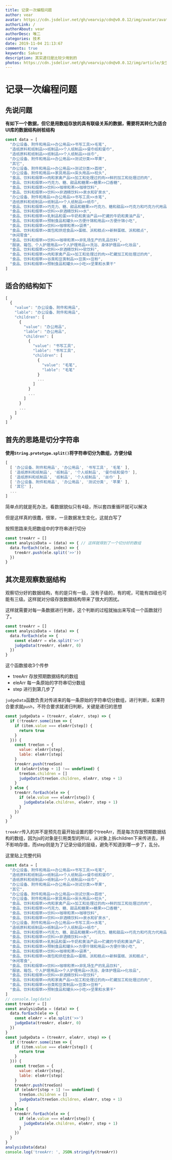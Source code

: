 ```yaml
---
title: 记录一次编程问题
author: vear
avatar: https://cdn.jsdelivr.net/gh/vearvip/cdn@v0.0.12/img/avatar/avatar.webp
authorLink: /
authorAbout: vear
authorDesc: 唯二
categories: 技术
date: 2019-11-04 21:13:67
comments: true
keywords: Sakura
description: 其实递归是比较少用到的
photos: https://cdn.jsdelivr.net/gh/vearvip/cdn@v0.0.12/img/article/女生蓝天.webp
---
```

# 记录一次编程问题
## 先说问题
**有如下一个数据，但它是用数组存放的具有联级关系的数据，需要将其转化为适合UI库的数据结构树桩结构**
```javascript
const data = [
  "办公设备、附件和用品>>办公用品>>书写工具>>毛笔",
  "造纸原料和纸制品>>纸制品>>个人纸制品>>餐巾纸和餐巾",
  "造纸原料和纸制品>>纸制品>>个人纸制品>>丝巾",
  "办公设备、附件和用品>>办公用品>>测试分类>>苹果",
  "其它",
  "办公设备、附件和用品>>办公用品>>测试分类>>荔枝",
  "办公设备、附件和用品>>家具用品>>床头用品>>枕头",
  "食品、饮料和烟草>>肉和家禽产品>>加工和处理过的肉>>鲜的加工和处理过的肉",
  "食品、饮料和烟草>>巧克力、糖、甜品和糖果>>糖果>>口香糖",
  "食品、饮料和烟草>>饮料>>咖啡和茶>>咖啡饮料",
  "食品、饮料和烟草>>饮料>>非酒精饮料>>泉水和矿泉水",
  "办公设备、附件和用品>>办公用品>>书写工具>>水笔",
  "造纸原料和纸制品>>纸制品>>个人纸制品>>纸巾",
  "食品、饮料和烟草>>巧克力、糖、甜品和糖果>>巧克力、糖和甜品>>巧克力和巧克力代用品",
  "食品、饮料和烟草>>饮料>>非酒精饮料>>水",
  "食品、饮料和烟草>>乳制品和蛋>>牛奶和黄油产品>>贮藏的牛奶和黄油产品",
  "食品、饮料和烟草>>预制食品和罐头>>方便什锦和用品>>方便什锦小吃",
  "食品、饮料和烟草>>饮料>>咖啡和茶>>袋茶",
  "食品、饮料和烟草>>面包和烘焙食品>>蛋糕、派和糕点>>新鲜蛋糕、派和糕点",
  "休闲零食",
  "食品、饮料和烟草>>饮料>>咖啡和茶>>非乳场生产的乳品饮料",
  "服装、箱包、个人护理用品>>个人护理用品>>洗浴、身体护理品>>化妆品",
  "食品、饮料和烟草>>饮料>>非酒精饮料>>软饮料",
  "食品、饮料和烟草>>肉和家禽产品>>加工和处理过的肉>>贮藏加工和处理过的肉",
  "食品、饮料和烟草>>谷类和豆类制品>>豆类>>豆粉",
  "食品、饮料和烟草>>预制食品和罐头>>小吃>>坚果和水果干"
]
```
## 适合的结构如下
```javascript
[
  {
    "value": "办公设备、附件和用品",
    "lable": "办公设备、附件和用品",
    "children": [
      {
        "value": "办公用品",
        "lable": "办公用品",
        "children": [
          {
            "value": "书写工具",
            "lable": "书写工具",
            "children": [
              {
                "value": "毛笔",
                "lable": "毛笔"
              }
              ...
            ]
          }
          ...
        ]
      }
      ...
    ]
  }
]
```
## 首先的思路是切分字符串
**使用`String.prototype.split()`将字符串切分为数组，方便分级**
```javascript
[
  [ '办公设备、附件和用品', '办公用品', '书写工具', '毛笔' ],
  [ '造纸原料和纸制品', '纸制品', '个人纸制品', '餐巾纸和餐巾' ],
  [ '造纸原料和纸制品', '纸制品', '个人纸制品', '丝巾' ],
  [ '办公设备、附件和用品', '办公用品', '测试分类', '苹果' ],
  [ '其它' ],
  ...
]
```
简单点的就是死办法，看数据貌似只有4级，所以套四重循环就可以解决

但是这样真的很蠢，很笨，一旦数据发生变化，这就白写了

按照思路来先把数组中的字符串进行切分
```javascript
const treeArr = []
const analysisData = (data) => { // 这样就得到了一个切分好的数组
  data.forEach((ele, index) => {
    treeArr.push(ele.split('>>'))
  })
}
```
## 其次是观察数据结构
观察切分好的数据结构，有的是只有一级，没有子级的，有的呢，可能有四级也可能有三级。这样就对分级存放数据结构带来了很大的困扰。

这样就需要对每一条数据进行判断，这个判断的过程就抽出来写成一个函数就行了。
```javascript
const treeArr = []
const analysisData = (data) => {
  data.forEach(ele => {
    const eleArr = ele.split('>>')
    judgeData(treeArr, eleArr, 0)
  })
}
```
这个函数接收3个传参
 -  treeArr 存放预期数据结构的数组
 -  eleArr 每一条原始的字符串切分数组
 -  step 进行到第几步了

`judgeData`函数负责对传进来的每一条原始的字符串切分数组，进行判断，如果符合要求就`push`，不符合要求就递归判断，关键是递归的思想
```javascript
const judgeData = (treeArr, eleArr, step) => {
  if (!treeArr.some(item => {
    if (item.value === eleArr[step]) {
      return true
    }
  })) {
    const treeSon = {
      value: eleArr[step],
      lable: eleArr[step]
    }
    treeArr.push(treeSon)
    if (eleArr[step + 1] !== undefined) {
      treeSon.children = []
      judgeData(treeSon.children, eleArr, step + 1)
    }
  } else {
    treeArr.forEach(ele => {
      if (ele.value === eleArr[step]) {
        judgeData(ele.children, eleArr, step + 1)
      }
    })
  }
}
```
`treeArr`传入的并不是预先在最开始设置的那个treeArr，而是每次存放预期数据结构的数组，因为js的对象是引用类型的所以，从对象上拆children下来传进去，并不影响存值，而step则是为了记录分级的层级，避免不知道到哪一步了，乱分。

这里贴上完整代码
```javascript
const data = [
  "办公设备、附件和用品>>办公用品>>书写工具>>毛笔",
  "造纸原料和纸制品>>纸制品>>个人纸制品>>餐巾纸和餐巾",
  "造纸原料和纸制品>>纸制品>>个人纸制品>>丝巾",
  "办公设备、附件和用品>>办公用品>>测试分类>>苹果",
  "其它",
  "办公设备、附件和用品>>办公用品>>测试分类>>荔枝",
  "办公设备、附件和用品>>家具用品>>床头用品>>枕头",
  "食品、饮料和烟草>>肉和家禽产品>>加工和处理过的肉>>鲜的加工和处理过的肉",
  "食品、饮料和烟草>>巧克力、糖、甜品和糖果>>糖果>>口香糖",
  "食品、饮料和烟草>>饮料>>咖啡和茶>>咖啡饮料",
  "食品、饮料和烟草>>饮料>>非酒精饮料>>泉水和矿泉水",
  "办公设备、附件和用品>>办公用品>>书写工具>>水笔",
  "造纸原料和纸制品>>纸制品>>个人纸制品>>纸巾",
  "食品、饮料和烟草>>巧克力、糖、甜品和糖果>>巧克力、糖和甜品>>巧克力和巧克力代用品",
  "食品、饮料和烟草>>饮料>>非酒精饮料>>水",
  "食品、饮料和烟草>>乳制品和蛋>>牛奶和黄油产品>>贮藏的牛奶和黄油产品",
  "食品、饮料和烟草>>预制食品和罐头>>方便什锦和用品>>方便什锦小吃",
  "食品、饮料和烟草>>饮料>>咖啡和茶>>袋茶",
  "食品、饮料和烟草>>面包和烘焙食品>>蛋糕、派和糕点>>新鲜蛋糕、派和糕点",
  "休闲零食",
  "食品、饮料和烟草>>饮料>>咖啡和茶>>非乳场生产的乳品饮料",
  "服装、箱包、个人护理用品>>个人护理用品>>洗浴、身体护理品>>化妆品",
  "食品、饮料和烟草>>饮料>>非酒精饮料>>软饮料",
  "食品、饮料和烟草>>肉和家禽产品>>加工和处理过的肉>>贮藏加工和处理过的肉",
  "食品、饮料和烟草>>谷类和豆类制品>>豆类>>豆粉",
  "食品、饮料和烟草>>预制食品和罐头>>小吃>>坚果和水果干"
]
// console.log(data)
const treeArr = []
const analysisData = (data) => {
  data.forEach(ele => {
    const eleArr = ele.split('>>')
    judgeData(treeArr, eleArr, 0)
  })
}
const judgeData = (treeArr, eleArr, step) => {
  if (!treeArr.some(item => {
    if (item.value === eleArr[step]) {
      return true
    }
  })) {
    const treeSon = {
      value: eleArr[step],
      lable: eleArr[step]
    }
    treeArr.push(treeSon)
    if (eleArr[step + 1] !== undefined) {
      treeSon.children = []
      judgeData(treeSon.children, eleArr, step + 1)
    }
  } else {
    treeArr.forEach(ele => {
      if (ele.value === eleArr[step]) {
        judgeData(ele.children, eleArr, step + 1)
      }
    })
  }
}
analysisData(data)
console.log('treeArr: ', JSON.stringify(treeArr))
```